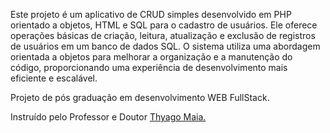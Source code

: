 <p>Este projeto é um aplicativo de CRUD simples desenvolvido em PHP orientado a objetos, HTML e SQL para o cadastro de usuários. Ele oferece operações básicas de criação, leitura, atualização e exclusão de registros de usuários em um banco de dados SQL. O sistema utiliza uma abordagem orientada a objetos para melhorar a organização e a manutenção do código, proporcionando uma experiência de desenvolvimento mais eficiente e escalável.</p>
<p></p>Projeto de pós graduação em desenvolvimento WEB FullStack.</p>

Instruído pelo Professor e Doutor [Thyago Maia.](https://www.linkedin.com/in/thyagomaia/)
